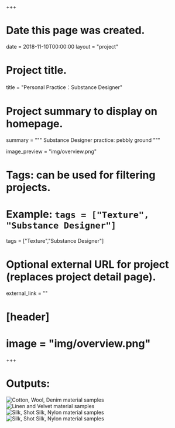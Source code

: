 +++
# Date this page was created.
date = 2018-11-10T00:00:00
layout = "project"

# Project title.
title = "Personal Practice：Substance Designer"

# Project summary to display on homepage.
summary = """
Substance Designer practice: pebbly ground
 """
 
image_preview = "img/overview.png"

# Tags: can be used for filtering projects.
# Example: `tags = ["Texture", "Substance Designer"]`
tags = ["Texture","Substance Designer"]

# Optional external URL for project (replaces project detail page).
external_link = ""

# [header]
# image = "img/overview.png"

+++

# Outputs:

![Cotton, Wool, Denim material samples](img/res1.png)
![Linen and Velvet material samples](img/res2.png)
![Silk, Shot Silk, Nylon material samples](img/graph.png)
![Silk, Shot Silk, Nylon material samples](img/outputs.png)

